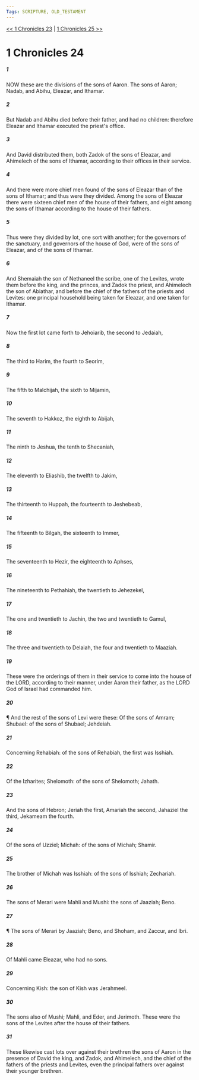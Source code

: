 ```yaml
---
Tags: SCRIPTURE, OLD_TESTAMENT
---
```


[<< 1 Chronicles 23](OLD_TESTAMENT/13_1_Chronicles/1_Chronicles_23.md) | [1 Chronicles 25 >>](OLD_TESTAMENT/13_1_Chronicles/1_Chronicles_25.md)

# 1 Chronicles 24

##### 1

NOW these are the divisions of the sons of Aaron. The sons of Aaron; Nadab, and Abihu, Eleazar, and Ithamar.

##### 2

But Nadab and Abihu died before their father, and had no children: therefore Eleazar and Ithamar executed the priest's office.

##### 3

And David distributed them, both Zadok of the sons of Eleazar, and Ahimelech of the sons of Ithamar, according to their offices in their service.

##### 4

And there were more chief men found of the sons of Eleazar than of the sons of Ithamar; and thus were they divided. Among the sons of Eleazar there were sixteen chief men of the house of their fathers, and eight among the sons of Ithamar according to the house of their fathers.

##### 5

Thus were they divided by lot, one sort with another; for the governors of the sanctuary, and governors of the house of God, were of the sons of Eleazar, and of the sons of Ithamar.

##### 6

And Shemaiah the son of Nethaneel the scribe, one of the Levites, wrote them before the king, and the princes, and Zadok the priest, and Ahimelech the son of Abiathar, and before the chief of the fathers of the priests and Levites: one principal household being taken for Eleazar, and one taken for Ithamar.

##### 7

Now the first lot came forth to Jehoiarib, the second to Jedaiah,

##### 8

The third to Harim, the fourth to Seorim,

##### 9

The fifth to Malchijah, the sixth to Mijamin,

##### 10

The seventh to Hakkoz, the eighth to Abijah,

##### 11

The ninth to Jeshua, the tenth to Shecaniah,

##### 12

The eleventh to Eliashib, the twelfth to Jakim,

##### 13

The thirteenth to Huppah, the fourteenth to Jeshebeab,

##### 14

The fifteenth to Bilgah, the sixteenth to Immer,

##### 15

The seventeenth to Hezir, the eighteenth to Aphses,

##### 16

The nineteenth to Pethahiah, the twentieth to Jehezekel,

##### 17

The one and twentieth to Jachin, the two and twentieth to Gamul,

##### 18

The three and twentieth to Delaiah, the four and twentieth to Maaziah.

##### 19

These were the orderings of them in their service to come into the house of the LORD, according to their manner, under Aaron their father, as the LORD God of Israel had commanded him.

##### 20

¶ And the rest of the sons of Levi were these: Of the sons of Amram; Shubael: of the sons of Shubael; Jehdeiah.

##### 21

Concerning Rehabiah: of the sons of Rehabiah, the first was Isshiah.

##### 22

Of the Izharites; Shelomoth: of the sons of Shelomoth; Jahath.

##### 23

And the sons of Hebron; Jeriah the first, Amariah the second, Jahaziel the third, Jekameam the fourth.

##### 24

Of the sons of Uzziel; Michah: of the sons of Michah; Shamir.

##### 25

The brother of Michah was Isshiah: of the sons of Isshiah; Zechariah.

##### 26

The sons of Merari were Mahli and Mushi: the sons of Jaaziah; Beno.

##### 27

¶ The sons of Merari by Jaaziah; Beno, and Shoham, and Zaccur, and Ibri.

##### 28

Of Mahli came Eleazar, who had no sons.

##### 29

Concerning Kish: the son of Kish was Jerahmeel.

##### 30

The sons also of Mushi; Mahli, and Eder, and Jerimoth. These were the sons of the Levites after the house of their fathers.

##### 31

These likewise cast lots over against their brethren the sons of Aaron in the presence of David the king, and Zadok, and Ahimelech, and the chief of the fathers of the priests and Levites, even the principal fathers over against their younger brethren.
